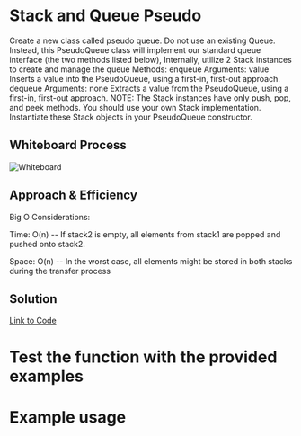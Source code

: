 
# Stack and Queue Pseudo
Create a new class called pseudo queue.
Do not use an existing Queue.
Instead, this PseudoQueue class will implement our standard queue interface (the two methods listed below),
Internally, utilize 2 Stack instances to create and manage the queue
Methods:
enqueue
Arguments: value
Inserts a value into the PseudoQueue, using a first-in, first-out approach.
dequeue
Arguments: none
Extracts a value from the PseudoQueue, using a first-in, first-out approach.
NOTE: The Stack instances have only push, pop, and peek methods. You should use your own Stack implementation. Instantiate these Stack objects in your PseudoQueue constructor.



## Whiteboard Process
![Whiteboard]()

## Approach & Efficiency
<!-- What approach did you take? Why? What is the Big O space/time for this approach? -->
Big O Considerations: 


Time: O(n) -- If stack2 is empty, all elements from stack1 are popped and pushed onto stack2.

Space: O(n) -- In the worst case, all elements might be stored in both stacks during the transfer process



## Solution

[Link to Code](../../code_challenges/stack_queue_pseudo.py)



# Test the function with the provided examples


# Example usage
